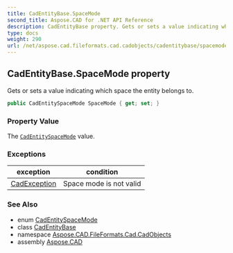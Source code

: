```yaml
---
title: CadEntityBase.SpaceMode
second_title: Aspose.CAD for .NET API Reference
description: CadEntityBase property. Gets or sets a value indicating which space the entity belongs to
type: docs
weight: 290
url: /net/aspose.cad.fileformats.cad.cadobjects/cadentitybase/spacemode/
---
```

## CadEntityBase.SpaceMode property

Gets or sets a value indicating which space the entity belongs to.

```csharp
public CadEntitySpaceMode SpaceMode { get; set; }
```

### Property Value

The [`CadEntitySpaceMode`](../../../aspose.cad.fileformats.cad.cadconsts/cadentityspacemode/) value.

### Exceptions

| exception | condition |
| --- | --- |
| [CadException](../../../aspose.cad.cadexceptions.imageformats/cadexception/) | Space mode is not valid |

### See Also

* enum [CadEntitySpaceMode](../../../aspose.cad.fileformats.cad.cadconsts/cadentityspacemode/)
* class [CadEntityBase](../)
* namespace [Aspose.CAD.FileFormats.Cad.CadObjects](../../../aspose.cad.fileformats.cad.cadobjects/)
* assembly [Aspose.CAD](../../../)


